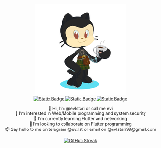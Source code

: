 <div id="header" align="center">
  <picture>
  <source media="(prefers-color-scheme: dark)" srcset="https://github.com/evlstari/evlstari/blob/main/octocat-1687976941962.png">
  <source media="(prefers-color-scheme: light)" srcset="https://github.com/evlstari/evlstari/blob/main/octocat-1687976941962.png">
  <img alt="Shows an illustrated sun in light mode and a moon with stars in dark mode." src="https://github.com/evlstari/evlstari/blob/main/octocat-1687976941962.png" height="300">
  </picture>
  <div id="badges">
  <a href="https://www.linkedin.com/in/evi-lestari/">
    <img alt="Static Badge" src="https://img.shields.io/badge/build-%20-lightblue?style=bold&logo=Linkedin&logoColor=navy&label=Linkedin&labelColor=lightblue&link=%3Cimg%3E" alt="linkedin">
  </a>
  <a href="https://www.youtube.com/channel/UCBJDz0SYn8aMOj3du0o5_5A">
   <img alt="Static Badge" src="https://img.shields.io/badge/build-%20-red?style=bold&logo=Youtube&logoColor=red&label=Youtube&labelColor=yellow&link=%3Cimg%3E" alt="youtube">
  </a>
  <a href="https://www.instagram.com/ev_lstari/">
   <img alt="Static Badge" src="https://img.shields.io/badge/build-%20-pink?style=flat&logo=instagram&logoColor=purple&label=Instagram&labelColor=pink&cacheSeconds=3600&link=%3Cimg%3E" alt="instagram">
  </a>
</div>
  <dl>
    <dt>👋 Hi, I’m @evlstari or call me evi</dt>
    <dt>👀 I’m interested in Web/Mobile programming and system security</dt>
    <dt>🌱 I’m currently learning Flutter and networking</dt>
    <dt>💞️ I’m looking to collaborate on Flutter programming</dt>
    <dt>📫 Say hello to me on telegram @ev_lst or email on @evlstari99@gmail.com</dt>
  </dl>

  <p><a href="https://git.io/streak-stats"><img src="https://github-readme-streak-stats.herokuapp.com?user=evlstari&amp;theme=dark&amp;date_format=j%20M%5B%20Y%5D&amp;mode=weekly" alt="GitHub Streak" /></a></p>
</div>

<!---
<p align="left">
  <a href="https://github.com/codemaker2015/codemaker2015">
    <img src="https://komarev.com/ghpvc/?username=codemaker2015&color=red" alt="profile views" />
  </a>
  <a href="https://github.com/codemaker2015/codemaker2015">
    <img src="https://visitor-badge.glitch.me/badge?page_id=page.id" alt="page views" />
  </a>
  <a href="https://stackoverflow.com/users/7103882">
    <img alt="Stack Exchange reputation" src="https://img.shields.io/stackexchange/stackoverflow/r/7103882?color=orange&label=reputation&logo=stackoverflow">
  </a>
  <a href="https://www.hackerrank.com/codemaker2015">
    <img alt="HackerRank" src="https://img.shields.io/badge/hackerrank-15+-green?color=green&logo=hackerrank">
  </a>
  <a href="https://codemaker2015.medium.com">
    <img alt="Medium" src="https://img.shields.io/badge/medium-40+-lightgrey?color=lightgrey&logo=medium">
  </a>
  <a href="https://github.com/codemaker2015?tab=followers">
    <img alt="GitHub followers" src="https://img.shields.io/github/followers/codemaker2015?color=yellow&logo=github">
  </a>
  <a href="https://www.linkedin.com/in/codemaker2015">
    <img alt="Linkedin followers" src="https://img.shields.io/badge/followers-1.9K-blue?color=blue&logo=linkedin">
  </a>
  <a href="https://twitter.com/codemaker2014">
    <img alt="Twitter followers" src="https://img.shields.io/badge/followers-1-blue?color=orange&logo=twitter">
  </a>
  <a href="https://www.facebook.com/vishnu.sivan.754">
    <img alt="Facebook friends" src="https://img.shields.io/badge/friends-1.9K-blue?color=yellowgreen&logo=facebook">
  </a>
</p>
---->
<!---
evlstari/evlstari is a ✨ special ✨ repository because its `README.md` (this file) appears on your GitHub profile.
You can click the Preview link to take a look at your changes.
--->
